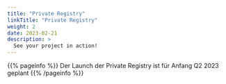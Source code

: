 ```yaml
---
title: "Private Registry"
linkTitle: "Private Registry"
weight: 2
date: 2023-02-21
description: >
  See your project in action!
---
```


{{% pageinfo %}}
Der Launch der Private Registry ist für Anfang Q2 2023 geplant
{{% /pageinfo %}}
